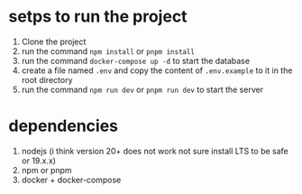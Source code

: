 # setps to run the project
1. Clone the project
2. run the command `npm install` or `pnpm install`
3. run the command `docker-compose up -d` to start the database
4. create a file named `.env` and copy the content of `.env.example` to it in the root directory
5. run the command `npm run dev` or `pnpm run dev` to start the server

# dependencies
1. nodejs (i think version 20+ does not work not sure install LTS to be safe or 19.x.x)
2. npm or pnpm
3. docker + docker-compose

